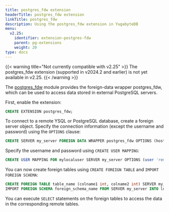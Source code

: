 ```yaml
---
title: postgres_fdw extension
headerTitle: postgres_fdw extension
linkTitle: postgres_fdw
description: Using the postgres_fdw extension in YugabyteDB
menu:
  v2.25:
    identifier: extension-postgres-fdw
    parent: pg-extensions
    weight: 20
type: docs
---
```


{{< warning title="Not currently compatible with v2.25" >}}
The postgres_fdw extension (supported in v2024.2 and earlier) is not yet available in v2.25.
{{< /warning >}}

The [postgres_fdw](https://www.postgresql.org/docs/15/postgres-fdw.html) module provides the foreign-data wrapper postgres_fdw, which can be used to access data stored in external PostgreSQL servers.

First, enable the extension:

```sql
CREATE EXTENSION postgres_fdw;
```

To connect to a remote YSQL or PostgreSQL database, create a foreign server object. Specify the connection information (except the username and password) using the `OPTIONS` clause:

```sql
CREATE SERVER my_server FOREIGN DATA WRAPPER postgres_fdw OPTIONS (host 'host_ip', dbname 'external_db', port 'port_number');
```

Specify the username and password using `CREATE USER MAPPING`:

```sql
CREATE USER MAPPING FOR mylocaluser SERVER my_server OPTIONS (user 'remote_user', password 'password');
```

You can now create foreign tables using `CREATE FOREIGN TABLE` and `IMPORT FOREIGN SCHEMA`:

```sql
CREATE FOREIGN TABLE table_name (colname1 int, colname2 int) SERVER my_server OPTIONS (schema_name 'schema', table_name 'table');
IMPORT FOREIGN SCHEMA foreign_schema_name FROM SERVER my_server INTO local_schema_name;
```

You can execute `SELECT` statements on the foreign tables to access the data in the corresponding remote tables.
